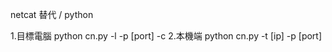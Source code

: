 netcat 替代 / python 

1.目標電腦 
    python cn.py -l -p [port] -c
2.本機端
    python cn.py -t [ip] -p [port]